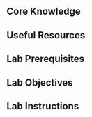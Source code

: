 Core Knowledge
--------------

Useful Resources
----------------

Lab Prerequisites
-----------------

Lab Objectives
--------------

Lab Instructions
----------------
